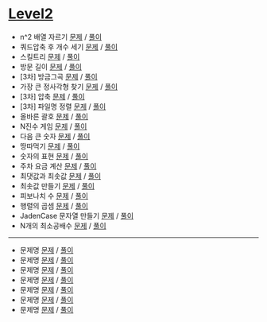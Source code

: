 # [Level2](./Lv2/)
- n^2 배열 자르기 [문제](https://programmers.co.kr/learn/courses/30/lessons/87390) / [풀이](https://github.com/gjTang/TIL/blob/main/Algorithm/coding-test/programmers/Lv2/nsquare_arr.py)
- 쿼드압축 후 개수 세기 [문제](https://programmers.co.kr/learn/courses/30/lessons/68936) / [풀이](https://github.com/gjTang/TIL/blob/main/Algorithm/coding-test/programmers/Lv2/quad_compress.py)  
- 스킬트리 [문제](https://programmers.co.kr/learn/courses/30/lessons/49993) / [풀이](https://github.com/gjTang/TIL/blob/main/Algorithm/coding-test/programmers/Lv2/skill_tree.py)
- 방문 길이 [문제](https://programmers.co.kr/learn/courses/30/lessons/49994) / [풀이](https://github.com/gjTang/TIL/blob/main/Algorithm/coding-test/programmers/Lv2/door_length.py)
- [3차] 방금그곡 [문제](https://programmers.co.kr/learn/courses/30/lessons/17683) / [풀이](https://github.com/gjTang/TIL/blob/main/Algorithm/coding-test/programmers/Lv2/that_song.py)
- 가장 큰 정사각형 찾기 [문제](https://programmers.co.kr/learn/courses/30/lessons/12905) / [풀이](https://github.com/gjTang/TIL/blob/main/Algorithm/coding-test/programmers/Lv2/big_square.py)
- [3차] 압축 [문제](https://programmers.co.kr/learn/courses/30/lessons/17684) / [풀이](https://github.com/gjTang/TIL/blob/main/Algorithm/coding-test/programmers/Lv2/compression.py)
- [3차] 파일명 정렬 [문제](https://programmers.co.kr/learn/courses/30/lessons/17686) / [풀이](https://github.com/gjTang/TIL/blob/main/Algorithm/coding-test/programmers/Lv2/file_nm_sort.py)
- 올바른 괄호 [문제](https://programmers.co.kr/learn/courses/30/lessons/12909) / [풀이](https://github.com/gjTang/TIL/blob/main/Algorithm/coding-test/programmers/Lv2/right_bracket.py)
- N진수 게임 [문제](https://programmers.co.kr/learn/courses/30/lessons/17687) / [풀이](https://github.com/gjTang/TIL/blob/main/Algorithm/coding-test/programmers/Lv2/n_game.py)
- 다음 큰 숫자 [문제](https://programmers.co.kr/learn/courses/30/lessons/12911) / [풀이](https://github.com/gjTang/TIL/blob/main/Algorithm/coding-test/programmers/Lv2/next_bignum.py)
- 땅따먹기 [문제](https://programmers.co.kr/learn/courses/30/lessons/12913) / [풀이](https://github.com/gjTang/TIL/blob/main/Algorithm/coding-test/programmers/Lv2/get_land.py)
- 숫자의 표현 [문제](https://programmers.co.kr/learn/courses/30/lessons/12924) / [풀이](https://github.com/gjTang/TIL/blob/main/Algorithm/coding-test/programmers/Lv2/digit_expression.py)
- 주차 요금 계산 [문제](https://programmers.co.kr/learn/courses/30/lessons/92341?language=python3) / [풀이](https://github.com/gjTang/TIL/blob/main/Algorithm/coding-test/programmers/Lv2/parking.py)
- 최댓값과 최솟값 [문제](https://programmers.co.kr/learn/courses/30/lessons/12939) / [풀이](https://github.com/gjTang/TIL/blob/main/Algorithm/coding-test/programmers/Lv2/max_min.py)
- 최솟값 만들기 [문제](https://programmers.co.kr/learn/courses/30/lessons/12941) / [풀이](https://github.com/gjTang/TIL/blob/main/Algorithm/coding-test/programmers/Lv2/make_minimum.py)
- 피보나치 수 [문제](https://programmers.co.kr/learn/courses/30/lessons/12945) / [풀이](https://github.com/gjTang/TIL/blob/main/Algorithm/coding-test/programmers/Lv2/fibonacci.py)
- 행렬의 곱셈 [문제](https://programmers.co.kr/learn/courses/30/lessons/12949) / [풀이](https://github.com/gjTang/TIL/blob/main/Algorithm/coding-test/programmers/Lv2/matrix_multiply.py)
- JadenCase 문자열 만들기 [문제](https://programmers.co.kr/learn/courses/30/lessons/12951) / [풀이](https://github.com/gjTang/TIL/blob/main/Algorithm/coding-test/programmers/Lv2/jaden_case.py)
- N개의 최소공배수 [문제](https://programmers.co.kr/learn/courses/30/lessons/12953) / [풀이](https://github.com/gjTang/TIL/blob/main/Algorithm/coding-test/programmers/Lv2/n_lcd.py)
---
- 문제명 [문제]() / [풀이](https://github.com/gjTang/TIL/blob/main/Algorithm/coding-test/programmers/Lv2/)
- 문제명 [문제]() / [풀이](https://github.com/gjTang/TIL/blob/main/Algorithm/coding-test/programmers/Lv2/)
- 문제명 [문제]() / [풀이](https://github.com/gjTang/TIL/blob/main/Algorithm/coding-test/programmers/Lv2/)
- 문제명 [문제]() / [풀이](https://github.com/gjTang/TIL/blob/main/Algorithm/coding-test/programmers/Lv2/)
- 문제명 [문제]() / [풀이](https://github.com/gjTang/TIL/blob/main/Algorithm/coding-test/programmers/Lv2/)
- 문제명 [문제]() / [풀이](https://github.com/gjTang/TIL/blob/main/Algorithm/coding-test/programmers/Lv2/)
- 문제명 [문제]() / [풀이](https://github.com/gjTang/TIL/blob/main/Algorithm/coding-test/programmers/Lv2/)